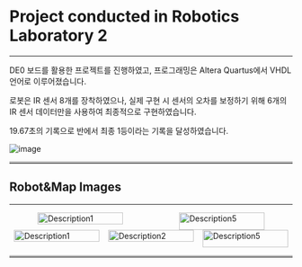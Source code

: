 # Project conducted in Robotics Laboratory 2
---
DE0 보드를 활용한 프로젝트를 진행하였고, 프로그래밍은 Altera Quartus에서 VHDL 언어로 이루어졌습니다. 

로봇은 IR 센서 8개를 장착하였으나, 실제 구현 시 센서의 오차를 보정하기 위해 6개의 IR 센서 데이터만을 사용하여 최종적으로 구현하였습니다.

19.67초의 기록으로 반에서 최종 1등이라는 기록을 달성하였습니다.

![image](https://github.com/user-attachments/assets/1e478383-bd30-44f2-bc8d-743a14ff60df)

<hr style="border-top: 3px solid #bbb;">

## Robot&Map Images
---


<div style="display: flex; flex-wrap: wrap; justify-content: space-around;">
  <div style="flex: 0 0 30%; margin-bottom: 10px;">
    <img src="https://github.com/user-attachments/assets/af79d44b-dcf5-4a49-9904-48fe3d5580b0" alt="Description1" style="width: 100%;">
  </div>
  <div style="flex: 0 0 30%;">
    <img src="https://github.com/user-attachments/assets/55896f91-41db-4f25-b69a-6841159d8ef9" alt="Description5" style="width: 100%;">
  </div>
</div>

<div style="display: flex; flex-wrap: wrap; justify-content: space-around;">
  <div style="flex: 0 0 30%; margin-bottom: 10px;">
    <img src="https://github.com/user-attachments/assets/4680cdc7-4af4-4007-b154-bf3fa56a96f1" alt="Description1" style="width: 100%;">
  </div>
  <div style="flex: 0 0 30%; margin-bottom: 10px;">
    <img src="https://github.com/user-attachments/assets/91b677ab-0271-45ea-9167-e0a290b641f6" alt="Description2" style="width: 100%;">
  </div>
  <div style="flex: 0 0 30%;">
    <img src="https://github.com/user-attachments/assets/386b0575-d63c-4e6c-b859-8e192e4e38ad" alt="Description5" style="width: 100%;">
  </div>
</div>

<hr style="border-top: 3px solid #bbb;">

